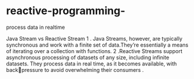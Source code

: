 # reactive-programming-
process data in realtime

Java Stream vs Reactive Stream 
1 . Java Streams, however, are typically synchronous and work with a finite set of data.They’re essentially a means of iterating over a collection with functions.
2 .Reactive Streams support asynchronous processing of datasets of any size, including infinite datasets. 
They process data in real time, as it becomes available, with backpressure to avoid overwhelming their consumers .
